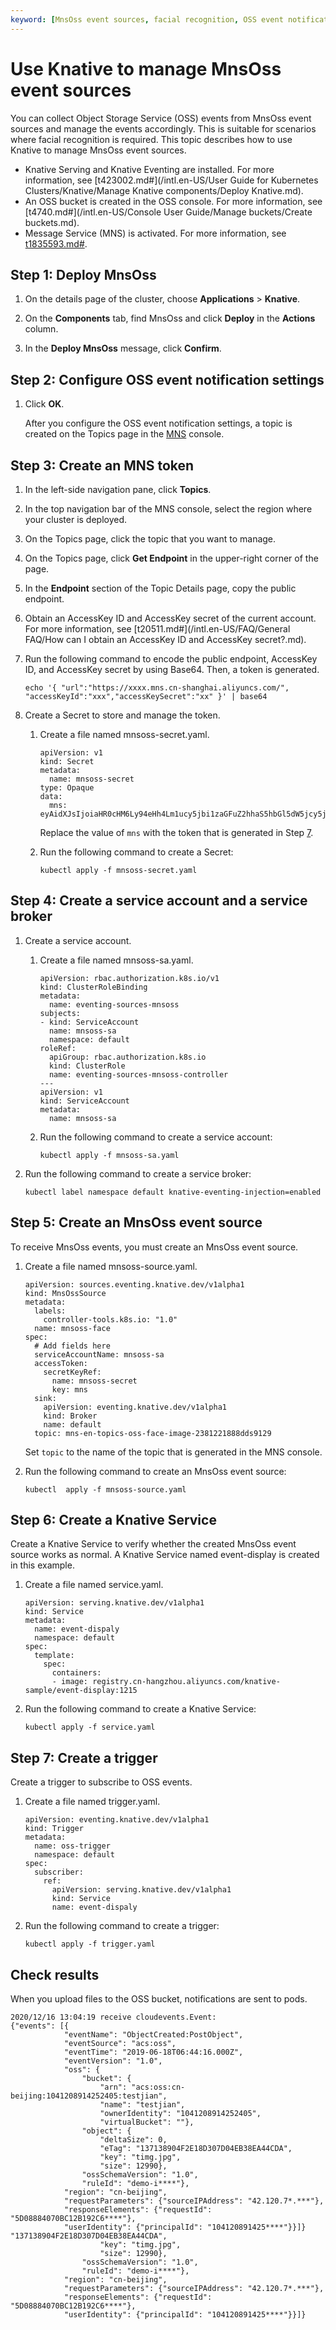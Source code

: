 ```yaml
---
keyword: [MnsOss event sources, facial recognition, OSS event notification]
---
```


# Use Knative to manage MnsOss event sources

You can collect Object Storage Service \(OSS\) events from MnsOss event sources and manage the events accordingly. This is suitable for scenarios where facial recognition is required. This topic describes how to use Knative to manage MnsOss event sources.

-   Knative Serving and Knative Eventing are installed. For more information, see [t423002.md\#](/intl.en-US/User Guide for Kubernetes Clusters/Knative/Manage Knative components/Deploy Knative.md).
-   An OSS bucket is created in the OSS console. For more information, see [t4740.md\#](/intl.en-US/Console User Guide/Manage buckets/Create buckets.md).
-   Message Service \(MNS\) is activated. For more information, see [t1835593.md\#]().

## Step 1: Deploy MnsOss

1.  On the details page of the cluster, choose **Applications** \> **Knative**.

2.  On the **Components** tab, find MnsOss and click **Deploy** in the **Actions** column.

3.  In the **Deploy MnsOss** message, click **Confirm**.


## Step 2: Configure OSS event notification settings

1.  Click **OK**.

    After you configure the OSS event notification settings, a topic is created on the Topics page in the [MNS](https://mns.console.aliyun.com/) console.


## Step 3: Create an MNS token

1.  In the left-side navigation pane, click **Topics**.

2.  In the top navigation bar of the MNS console, select the region where your cluster is deployed.

3.  On the Topics page, click the topic that you want to manage.

4.  On the Topics page, click **Get Endpoint** in the upper-right corner of the page.

5.  In the **Endpoint** section of the Topic Details page, copy the public endpoint.

6.  Obtain an AccessKey ID and AccessKey secret of the current account. For more information, see [t20511.md\#](/intl.en-US/FAQ/General FAQ/How can I obtain an AccessKey ID and AccessKey secret?.md).

7.  Run the following command to encode the public endpoint, AccessKey ID, and AccessKey secret by using Base64. Then, a token is generated.

    ```
    echo '{ "url":"https://xxxx.mns.cn-shanghai.aliyuncs.com/", "accessKeyId":"xxx","accessKeySecret":"xx" }' | base64
    ```

8.  Create a Secret to store and manage the token.

    1.  Create a file named mnsoss-secret.yaml.

        ```
        apiVersion: v1
        kind: Secret
        metadata:
          name: mnsoss-secret
        type: Opaque
        data:
          mns: eyAidXJsIjoiaHR0cHM6Ly94eHh4Lm1ucy5jbi1zaGFuZ2hhaS5hbGl5dW5jcy5jb20vIiwgImFjY2Vzc0tleUlkIjoieHh4IiwiYWNjZXNzS2V5U2VjcmV0IjoieHgiIH0K
        ```

        Replace the value of `mns` with the token that is generated in Step [7](#step_k36_cbs_rqi).

    2.  Run the following command to create a Secret:

        ```
        kubectl apply -f mnsoss-secret.yaml
        ```


## Step 4: Create a service account and a service broker

1.  Create a service account.

    1.  Create a file named mnsoss-sa.yaml.

        ```
        apiVersion: rbac.authorization.k8s.io/v1
        kind: ClusterRoleBinding
        metadata:
          name: eventing-sources-mnsoss
        subjects:
        - kind: ServiceAccount
          name: mnsoss-sa
          namespace: default
        roleRef:
          apiGroup: rbac.authorization.k8s.io
          kind: ClusterRole
          name: eventing-sources-mnsoss-controller
        ---
        apiVersion: v1
        kind: ServiceAccount
        metadata:
          name: mnsoss-sa
        ```

    2.  Run the following command to create a service account:

        ```
        kubectl apply -f mnsoss-sa.yaml
        ```

2.  Run the following command to create a service broker:

    ```
    kubectl label namespace default knative-eventing-injection=enabled
    ```


## Step 5: Create an MnsOss event source

To receive MnsOss events, you must create an MnsOss event source.

1.  Create a file named mnsoss-source.yaml.

    ```
    apiVersion: sources.eventing.knative.dev/v1alpha1
    kind: MnsOssSource
    metadata:
      labels:
        controller-tools.k8s.io: "1.0"
      name: mnsoss-face
    spec:
      # Add fields here
      serviceAccountName: mnsoss-sa
      accessToken:
        secretKeyRef:
          name: mnsoss-secret
          key: mns
      sink:
        apiVersion: eventing.knative.dev/v1alpha1
        kind: Broker
        name: default
      topic: mns-en-topics-oss-face-image-2381221888dds9129
    ```

    Set `topic` to the name of the topic that is generated in the MNS console.

2.  Run the following command to create an MnsOss event source:

    ```
    kubectl  apply -f mnsoss-source.yaml
    ```


## Step 6: Create a Knative Service

Create a Knative Service to verify whether the created MnsOss event source works as normal. A Knative Service named event-display is created in this example.

1.  Create a file named service.yaml.

    ```
    apiVersion: serving.knative.dev/v1alpha1
    kind: Service
    metadata:
      name: event-dispaly
      namespace: default
    spec:
      template:
        spec:
          containers:
          - image: registry.cn-hangzhou.aliyuncs.com/knative-sample/event-display:1215
    ```

2.  Run the following command to create a Knative Service:

    ```
    kubectl apply -f service.yaml
    ```


## Step 7: Create a trigger

Create a trigger to subscribe to OSS events.

1.  Create a file named trigger.yaml.

    ```
    apiVersion: eventing.knative.dev/v1alpha1
    kind: Trigger
    metadata:
      name: oss-trigger
      namespace: default
    spec:
      subscriber:
        ref:
          apiVersion: serving.knative.dev/v1alpha1
          kind: Service
          name: event-dispaly
    ```

2.  Run the following command to create a trigger:

    ```
    kubectl apply -f trigger.yaml
    ```


## Check results

When you upload files to the OSS bucket, notifications are sent to pods.

```
2020/12/16 13:04:19 receive cloudevents.Event:
{"events": [{
            "eventName": "ObjectCreated:PostObject",
            "eventSource": "acs:oss",
            "eventTime": "2019-06-18T06:44:16.000Z",
            "eventVersion": "1.0",
            "oss": {
                "bucket": {
                    "arn": "acs:oss:cn-beijing:1041208914252405:testjian",
                    "name": "testjian",
                    "ownerIdentity": "1041208914252405",
                    "virtualBucket": ""},
                "object": {
                    "deltaSize": 0,
                    "eTag": "137138904F2E18D307D04EB38EA44CDA",
                    "key": "timg.jpg",
                    "size": 12990},
                "ossSchemaVersion": "1.0",
                "ruleId": "demo-i****"},
            "region": "cn-beijing",
            "requestParameters": {"sourceIPAddress": "42.120.7*.***"},
            "responseElements": {"requestId": "5D08884070BC12B192C6****"},
            "userIdentity": {"principalId": "104120891425****"}}]} "137138904F2E18D307D04EB38EA44CDA",
                    "key": "timg.jpg",
                    "size": 12990},
                "ossSchemaVersion": "1.0",
                "ruleId": "demo-i****"},
            "region": "cn-beijing",
            "requestParameters": {"sourceIPAddress": "42.120.7*.***"},
            "responseElements": {"requestId": "5D08884070BC12B192C6****"},
            "userIdentity": {"principalId": "104120891425****"}}]}
```

